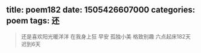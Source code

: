 title: poem182
date: 1505426607000
categories: poem
tags: 还
---
> 还是喜欢阳光暖洋洋
在我身上狂
早安
孤独小美
格致别趣
六点起床182天 迟到6天